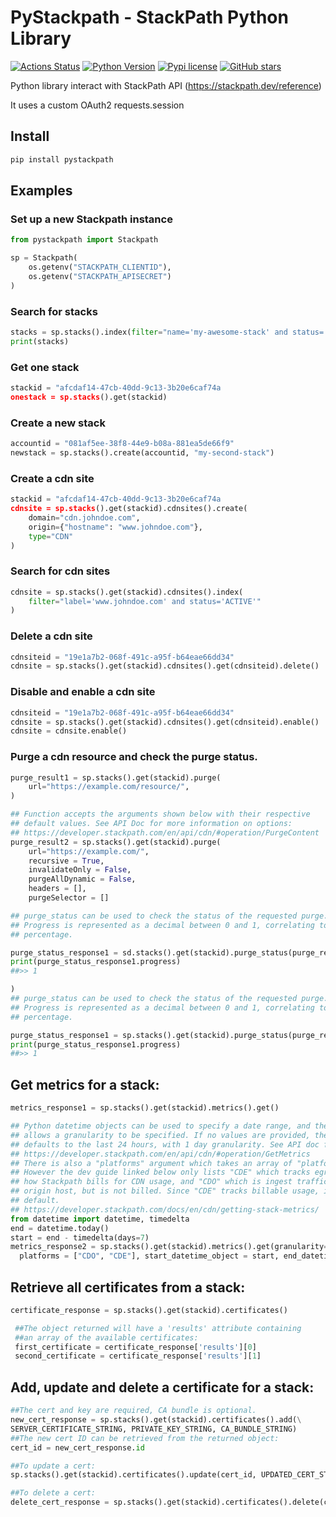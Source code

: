 # PyStackpath - StackPath Python Library
[![Actions Status](https://github.com/NCCloud/pystackpath/workflows/Upload%20Python%20Package/badge.svg)](https://github.com/NCCloud/pystackpath/actions)
[![Python Version](https://img.shields.io/pypi/pyversions/pystackpath)](https://pypi.org/project/pystackpath/)
[![Pypi license](https://img.shields.io/pypi/l/pystackpath)](https://pypi.org/project/pystackpath/)
[![GitHub stars](https://img.shields.io/badge/contributions-welcome-orange.svg)](https://github.com/NCCloud/pystackpath/blob/master/CONTRIBUTING.md)

Python library interact with StackPath API (https://stackpath.dev/reference)

It uses a custom OAuth2 requests.session

## Install

```bash
pip install pystackpath
```

## Examples

### Set up a new Stackpath instance
```python
from pystackpath import Stackpath

sp = Stackpath(
    os.getenv("STACKPATH_CLIENTID"),
    os.getenv("STACKPATH_APISECRET")
)
```

###  Search for stacks
```python
stacks = sp.stacks().index(filter="name='my-awesome-stack' and status='ACTIVE'")
print(stacks)
```

### Get one stack
```python
stackid = "afcdaf14-47cb-40dd-9c13-3b20e6caf74a
onestack = sp.stacks().get(stackid)
```

### Create a new stack
```python
accountid = "081af5ee-38f8-44e9-b08a-881ea5de66f9"
newstack = sp.stacks().create(accountid, "my-second-stack")
```

### Create a cdn site
```python
stackid = "afcdaf14-47cb-40dd-9c13-3b20e6caf74a
cdnsite = sp.stacks().get(stackid).cdnsites().create(
    domain="cdn.johndoe.com",
    origin={"hostname": "www.johndoe.com"},
    type="CDN"
)
```

### Search for cdn sites
```python
cdnsite = sp.stacks().get(stackid).cdnsites().index(
    filter="label='www.johndoe.com' and status='ACTIVE'"
)
```

### Delete a cdn site
```python
cdnsiteid = "19e1a7b2-068f-491c-a95f-b64eae66dd34"
cdnsite = sp.stacks().get(stackid).cdnsites().get(cdnsiteid).delete()
```

### Disable and enable a cdn site
```python
cdnsiteid = "19e1a7b2-068f-491c-a95f-b64eae66dd34"
cdnsite = sp.stacks().get(stackid).cdnsites().get(cdnsiteid).enable()
cdnsite = cdnsite.enable()
```

### Purge a cdn resource and check the purge status.
```python
purge_result1 = sp.stacks().get(stackid).purge(
    url="https://example.com/resource/",
)

## Function accepts the arguments shown below with their respective
## default values. See API Doc for more information on options:
## https://developer.stackpath.com/en/api/cdn/#operation/PurgeContent
purge_result2 = sp.stacks().get(stackid).purge(
    url="https://example.com/",
    recursive = True,
    invalidateOnly = False,
    purgeAllDynamic = False,
    headers = [],
    purgeSelector = []

## purge_status can be used to check the status of the requested purge.
## Progress is represented as a decimal between 0 and 1, correlating to a
## percentage.

purge_status_response1 = sd.stacks().get(stackid).purge_status(purge_result1.id)
print(purge_status_response1.progress)
##>> 1

)
## purge_status can be used to check the status of the requested purge.
## Progress is represented as a decimal between 0 and 1, correlating to a
## percentage.

purge_status_response1 = sp.stacks().get(stackid).purge_status(purge_result1.id)
print(purge_status_response1.progress)
##>> 1

```

## Get metrics for a stack:
```python
metrics_response1 = sp.stacks().get(stackid).metrics().get()

## Python datetime objects can be used to specify a date range, and the call
## allows a granularity to be specified. If no values are provided, the search range
## defaults to the last 24 hours, with 1 day granularity. See API doc for options.
## https://developer.stackpath.com/en/api/cdn/#operation/GetMetrics
## There is also a "platforms" argument which takes an array of "platform" codes.
## However the dev guide linked below only lists "CDE" which tracks egress traffic, which is
## how Stackpath bills for CDN usage, and "CDO" which is ingest traffic from the
## origin host, but is not billed. Since "CDE" tracks billable usage, it is the
## default.
## https://developer.stackpath.com/docs/en/cdn/getting-stack-metrics/
from datetime import datetime, timedelta
end = datetime.today()
start = end - timedelta(days=7)
metrics_response2 = sp.stacks().get(stackid).metrics().get(granularity="PT1H",\
  platforms = ["CDO", "CDE"], start_datetime_object = start, end_datetime_object = end)
```
## Retrieve all certificates from a stack:
```python
certificate_response = sp.stacks().get(stackid).certificates()

 ##The object returned will have a 'results' attribute containing
 ##an array of the available certificates:
 first_certificate = certificate_response['results'][0]
 second_certificate = certificate_response['results'][1]
```

## Add, update and delete a certificate for a stack:
```python
##The cert and key are required, CA bundle is optional.
new_cert_response = sp.stacks().get(stackid).certificates().add(\
SERVER_CERTIFICATE_STRING, PRIVATE_KEY_STRING, CA_BUNDLE_STRING)
##The new cert ID can be retrieved from the returned object:
cert_id = new_cert_response.id

##To update a cert:
sp.stacks().get(stackid).certificates().update(cert_id, UPDATED_CERT_STRING, UPDATED_KEY_STRING)

##To delete a cert:
delete_cert_response = sp.stacks().get(stackid).certificates().delete(cert_id)
```
